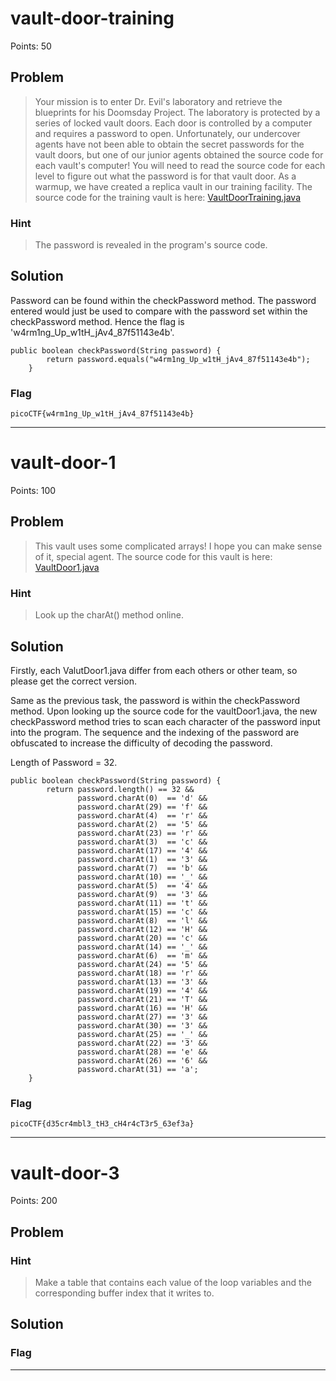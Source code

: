 # vault-door-training
Points: 50

## Problem
>Your mission is to enter Dr. Evil's laboratory and retrieve the blueprints for his Doomsday Project. The laboratory is protected by a series of locked vault doors. Each door is controlled by a computer and requires a password to open. Unfortunately, our undercover agents have not been able to obtain the secret passwords for the vault doors, but one of our junior agents obtained the source code for each vault's computer! You will need to read the source code for each level to figure out what the password is for that vault door. As a warmup, we have created a replica vault in our training facility. The source code for the training vault is here: [VaultDoorTraining.java](https://2019shell1.picoctf.com/static/b0a612187f91d39a982c08b5b1703f20/VaultDoorTraining.java)

### Hint
>The password is revealed in the program's source code.

## Solution
Password can be found within the checkPassword method. The password entered would just be used to compare with the password set within the checkPassword method. Hence the flag is 'w4rm1ng_Up_w1tH_jAv4_87f51143e4b'.

```
public boolean checkPassword(String password) {
        return password.equals("w4rm1ng_Up_w1tH_jAv4_87f51143e4b");
    }
```

### Flag
`picoCTF{w4rm1ng_Up_w1tH_jAv4_87f51143e4b}`

- - -

# vault-door-1
Points: 100

## Problem
>This vault uses some complicated arrays! I hope you can make sense of it, special agent. The source code for this vault is here: [VaultDoor1.java](https://2019shell1.picoctf.com/static/e34a3f6d6e6341be2f9f562f1b4e7c33/VaultDoor1.java)

### Hint
>Look up the charAt() method online.

## Solution
Firstly, each ValutDoor1.java differ from each others or other team, so please get the correct version. 

Same as the previous task, the password is within the checkPassword method. Upon looking up the source code for the vaultDoor1.java, the new checkPassword method tries to scan each character of the password input into the program. The sequence and the indexing of the password are obfuscated to increase the difficulty of decoding the password. 

Length of Password = 32. 

```
public boolean checkPassword(String password) {
        return password.length() == 32 &&
               password.charAt(0)  == 'd' &&
               password.charAt(29) == 'f' &&
               password.charAt(4)  == 'r' &&
               password.charAt(2)  == '5' &&
               password.charAt(23) == 'r' &&
               password.charAt(3)  == 'c' &&
               password.charAt(17) == '4' &&
               password.charAt(1)  == '3' &&
               password.charAt(7)  == 'b' &&
               password.charAt(10) == '_' &&
               password.charAt(5)  == '4' &&
               password.charAt(9)  == '3' &&
               password.charAt(11) == 't' &&
               password.charAt(15) == 'c' &&
               password.charAt(8)  == 'l' &&
               password.charAt(12) == 'H' &&
               password.charAt(20) == 'c' &&
               password.charAt(14) == '_' &&
               password.charAt(6)  == 'm' &&
               password.charAt(24) == '5' &&
               password.charAt(18) == 'r' &&
               password.charAt(13) == '3' &&
               password.charAt(19) == '4' &&
               password.charAt(21) == 'T' &&
               password.charAt(16) == 'H' &&
               password.charAt(27) == '3' &&
               password.charAt(30) == '3' &&
               password.charAt(25) == '_' &&
               password.charAt(22) == '3' &&
               password.charAt(28) == 'e' &&
               password.charAt(26) == '6' &&
               password.charAt(31) == 'a';
    }
```


### Flag
`picoCTF{d35cr4mbl3_tH3_cH4r4cT3r5_63ef3a}`

- - -

# vault-door-3
Points: 200

## Problem

### Hint
>Make a table that contains each value of the loop variables and the corresponding buffer index that it writes to.

## Solution

### Flag
- - -
